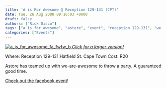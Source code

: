 ```yaml
---
title: 'A is For Awesome @ Reception 129-131 (CPT)'
date: Tue, 26 Aug 2008 09:16:03 +0000
draft: false
authors: ["Rick Disco"]
tags: ["a is for awesome", "astore", "event", "reception 129-131", "we-are-awesome"]
categories: ["Events"]
---
```


 [![](/wp-content/uploads/2008/08/a_is_for_awesome_fa_fwfw_b-267x300.jpg "a_is_for_awesome_fa_fwfw_b") _Click for a larger version!_](/wp-content/uploads/2008/08/a_is_for_awesome_fa_fwfw_b.jpg)

Where: Reception 129-131 Hatfield St. Cape Town Cost: R20

Astore has teamed up with we-are-awesome to throw a party. A guaranteed good time.

[Check out the facebook event](http://www.facebook.com/event.php?eid=49022945040&ref=ts "Facebook Event")!